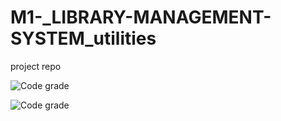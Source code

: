 # M1-_LIBRARY-MANAGEMENT-SYSTEM_utilities
project repo

![Code grade](https://api.codiga.io/project/31061/score/svg)


![Code grade](https://api.codiga.io/project/31061/status/svg)

